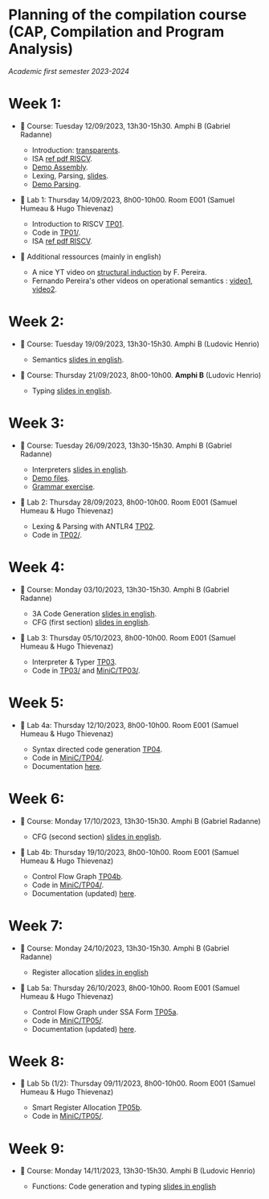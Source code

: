 # Planning of the compilation course (CAP, Compilation and Program Analysis)
_Academic first semester 2023-2024_

# Week 1:

- :book: Course: Tuesday 12/09/2023, 13h30-15h30. Amphi B (Gabriel Radanne)
  
  * Introduction: [transparents](course/capmif_cours01_intro_et_archi.pdf).
  * ISA [ref pdf RISCV](course/riscv_isa.pdf).
  * [Demo Assembly](course/demo20.s).
  * Lexing, Parsing, [slides](course/capmif_cours02_lexing_parsing.pdf).
  * [Demo Parsing](course/ANTLRExamples.tar.xz).

- :hammer: Lab 1: Thursday 14/09/2023, 8h00-10h00. Room E001 (Samuel Humeau & Hugo Thievenaz)

  * Introduction to RISCV [TP01](TP01/tp1.pdf).
  * Code in [TP01/](TP01/).
  * ISA [ref pdf RISCV](course/riscv_isa.pdf).

- :rocket: Additional ressources (mainly in english)

  * A nice YT video on [structural induction](https://www.youtube.com/watch?v=2o3EzvfgTiQ) by F. Pereira.
  * Fernando Pereira's other videos on operational semantics : [video1](https://www.youtube.com/watch?v=bOzbRhXvtlY), [video2](https://www.youtube.com/watch?v=aiBKOuM5iEA).

# Week 2:

- :book: Course: Tuesday 19/09/2023, 13h30-15h30. Amphi B (Ludovic Henrio)

  * Semantics [slides in english](course/CAP_Semantics.pdf).

- :book: Course: Thursday 21/09/2023, 8h00-10h00. **Amphi B** (Ludovic Henrio)

  * Typing [slides in english](course/CAP_cours04_typing.pdf).

# Week 3:

- :book: Course: Tuesday 26/09/2023, 13h30-15h30. Amphi B (Gabriel Radanne)

  * Interpreters [slides in english](course/capmif_cours03_interpreters.pdf).
  * [Demo files](course/ANTLRExamples.tar.xz).
  * [Grammar exercise](course/TD2.pdf).

- :hammer: Lab 2: Thursday 28/09/2023, 8h00-10h00. Room E001 (Samuel Humeau & Hugo Thievenaz)

  * Lexing & Parsing with ANTLR4 [TP02](TP02/tp2.pdf).
  * Code in [TP02/](TP02/).

# Week 4:

- :book: Course: Monday 03/10/2023, 13h30-15h30. Amphi B (Gabriel Radanne)

  * 3A Code Generation [slides in english](course/capmif_cours05_3ad_codegen.pdf).
  * CFG (first section) [slides in english](course/capmif_cours06_irs.pdf).

- :hammer: Lab 3: Thursday 05/10/2023, 8h00-10h00. Room E001 (Samuel Humeau & Hugo Thievenaz)

  * Interpreter & Typer [TP03](TP03/tp3.pdf).
  * Code in [TP03/](TP03/) and [MiniC/TP03/](MiniC/TP03/).

# Week 5:

- :hammer: Lab 4a: Thursday 12/10/2023, 8h00-10h00. Room E001 (Samuel Humeau & Hugo Thievenaz)

  * Syntax directed code generation [TP04](TP04/tp4a.pdf).
  * Code in [MiniC/TP04/](MiniC/TP04/).
  * Documentation [here](docs/html/index.html).

# Week 6:

- :book: Course: Monday 17/10/2023, 13h30-15h30. Amphi B (Gabriel Radanne)

  * CFG (second section) [slides in english](course/capmif_cours06_irs.pdf).

- :hammer: Lab 4b: Thursday 19/10/2023, 8h00-10h00. Room E001 (Samuel Humeau & Hugo Thievenaz)

  * Control Flow Graph [TP04b](TP04/tp4b.pdf).
  * Code in [MiniC/TP04/](MiniC/TP04/).
  * Documentation (updated) [here](docs/html/index.html).

# Week 7:

- :book: Course: Monday 24/10/2023, 13h30-15h30. Amphi B (Gabriel Radanne)

  * Register allocation [slides in english](course/cap_cours07_regalloc.pdf)

- :hammer: Lab 5a: Thursday 26/10/2023, 8h00-10h00. Room E001 (Samuel Humeau & Hugo Thievenaz)

  * Control Flow Graph under SSA Form [TP05a](TP05/tp5a.pdf).
  * Code in [MiniC/TP05/](MiniC/TP05/).
  * Documentation (updated) [here](docs/html/index.html).

# Week 8:

- :hammer: Lab 5b (1/2): Thursday 09/11/2023, 8h00-10h00. Room E001 (Samuel Humeau & Hugo Thievenaz)

    * Smart Register Allocation [TP05b](TP05/tp5b.pdf).
    * Code in [MiniC/TP05/](MiniC/TP05/).

# Week 9:

- :book: Course: Monday 14/11/2023, 13h30-15h30. Amphi B (Ludovic Henrio)

  * Functions: Code generation and typing [slides in english](course/cap_cours09A_func_codegen_typing.pdf)




